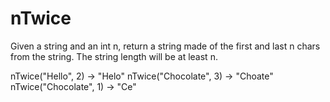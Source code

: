 # nTwice

Given a string and an int n, return a string made of the first and last n chars from the string. The string length will be at least n.


nTwice("Hello", 2) → "Helo"
nTwice("Chocolate", 3) → "Choate"
nTwice("Chocolate", 1) → "Ce"
